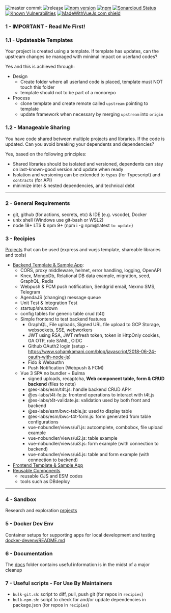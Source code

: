 ![master commit](https://badgen.net/github/last-commit/ais-one/cookbook/master)
![release](https://img.shields.io/github/v/release/ais-one/cookbook)
[![npm version](https://badge.fury.io/js/cookbook.svg)](https://badge.fury.io/js/cookbook)
[![npm](https://img.shields.io/npm/dm/cookbook.svg)](https://www.npmjs.com/package/cookbook)
[![Sonarcloud Status](https://sonarcloud.io/api/project_badges/measure?project=com.lapots.breed.judge:judge-rule-engine&metric=alert_status)](https://sonarcloud.io/dashboard?id=com.lapots.breed.judge:judge-rule-engine)
[![Known Vulnerabilities](https://snyk.io/test/github/ais-one/cookbook/badge.svg)](https://snyk.io/test/github/ais-one/cookbook)
[![MadeWithVueJs.com shield](https://madewithvuejs.com/storage/repo-shields/823-shield.svg)](https://madewithvuejs.com/p/cookbook/shield-link)

### 1 - IMPORTANT - Read Me First!

### 1.1 - Updateable Templates

Your project is created using a template. If template has updates, can the upstream changes be managed with minimal impact on userland codes?

Yes and this is achieved through:
- Design
  - Create folder where all userland code is placed, template must NOT touch this folder
  - template should not to be part of a monorepo 
- Process
  - clone template and create remote called `upstream` pointing to template
  - update framework when necessary by merging `upstream` into `origin`

### 1.2 - Manageable Sharing

You have code shared between multiple projects and libraries. If the code is updated. Can you avoid breaking your dependents and dependencies?

Yes, based on the following principles:
- Shared libraries should be isolated and versioned, dependents can stay on last-known-good version and update when ready
- Isolation and versioning can be extended to `types` (for Typescript) and `contracts` (for API)
- minimize inter & nested dependencies, and technical debt

---

### 2 - General Requirements

- git, github (for actions, secrets, etc) & IDE (e.g. vscode), Docker
- unix shell (Windows use git-bash or WSL2)
- node 18+ LTS & npm 9+ (npm i -g npm@latest `to update`)

### 3 - Recipies

[Projects](recipies/README.md) that can be used (express and vuejs template, shareable libraries and tools)

- [Backend Template & Sample App](https://github.com/es-labs/express-template):
  - CORS, proxy middleware, helmet, error handling, logging, OpenAPI
  - Knex, MongoDb, Relational DB data example, migration, seed, GraphQL, Redis
  - Webpush & FCM push notification, Sendgrid email, Nexmo SMS, Telegram
  - AgendaJS (changing) message queue
  - Unit Test & Integration Test
  - startup/shutdown
  - config tables for generic table crud (t4t)
  - Simple frontend to test backend features
    - GraphQL, File uploads, Signed URL file upload to GCP Storage, websockets, SSE, webworkers
    - JWT using RSA, JWT refresh token, token in HttpOnly cookies, GA OTP, role SAML, OIDC
    - Github OAuth2 login (setup - https://www.sohamkamani.com/blog/javascript/2018-06-24-oauth-with-node-js)
    - Fido & Webauthn
    - Push Notification (Webpush & FCM)
  - Vue 3 SPA no bundler + Bulma
    - signed uploads, recaptcha, **Web component table, form & CRUD backend** (files to note)
    - @es-labs/esm/t4t.js: handle backend CRUD API<
    - @es-labs/t4t-fe.js: frontend operations to interact with t4t.js
    - @es-labs/t4t-validate.js: validation used by both front and backend
    - @es-labs/esm/bwc-table.js: used to display table
    - @es-labs/esm/bwc-t4t-form.js: form generated from table configurations
    - vue-nobundler/views/ui1.js: autcomplete, combobox, file upload example
    - vue-nobundler/views/ui2.js: table example
    - vue-nobundler/views/ui3.js: form example (with connection to backend)
    - vue-nobundler/views/ui4.js: table and form example (with connection to backend)
- [Frontend Template & Sample App](https://github.com/es-labs/vue-antd-template)
- [Reusable Components](https://github.com/es-labs/jscommon)
    - reusable CJS and ESM codes
    - tools such as DBdeploy

---

### 4 - Sandbox

Research and exploration [projects](sandbox/README.md)

### 5 - Docker Dev Env

Container setups for supporting apps for local development and testing [docker-devenv/README.md]()

### 6 - Documentation

The [docs](docs/home.md) folder contains useful information is in the midst of a major cleanup

### 7 - Useful scripts - For Use By Maintainers

- `bulk-git.sh`: script to diff, pull, push git (for repos in `recipies`)
- `bulk-npm.sh`: script to check for and/or update dependencies in package.json (for repos in `recipies`)

